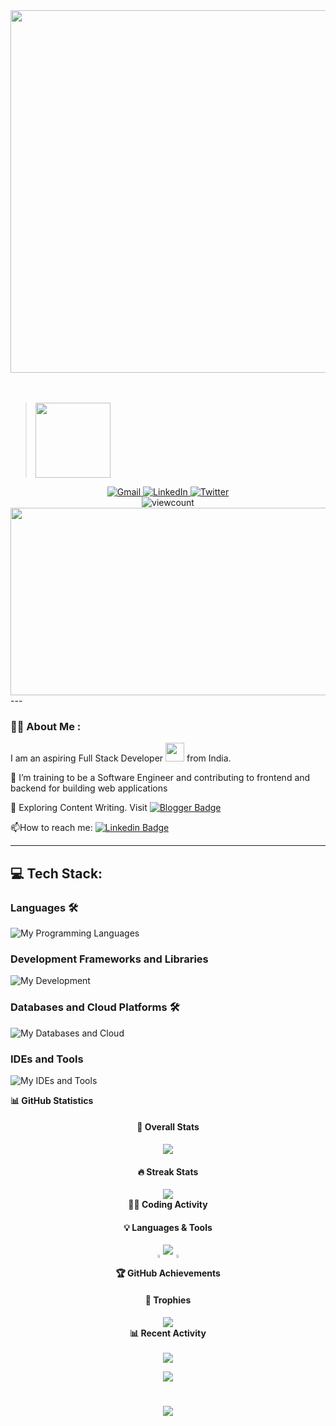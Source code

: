 <div id="header" align="center">
  <img src="https://media.giphy.com/media/Nx0rz3jtxtEre/giphy.gif" width="580"/>
</div>
<br><br>

 <div> <blockquote class="badgr-badge" style="font-family: Helvetica, Roboto, &quot;Segoe UI&quot;, Calibri, sans-serif;"><a href="https://api.badgr.io/public/assertions/bZ9KWreiRxuC3z0tsvMivg"><img width="120px" height="120px" src="https://api.badgr.io/public/assertions/bZ9KWreiRxuC3z0tsvMivg/image"></a></blockquote></div>

<div id="badges" align="center">
  <a href="mailto:binayakb1604@gmail.com">
    <img src="https://skillicons.dev/icons?i=gmail" alt="Gmail" />
  </a>

  <!-- LinkedIn -->
  <a href="https://www.linkedin.com/in/binayak16/">
    <img src="https://skillicons.dev/icons?i=linkedin" alt="LinkedIn" />
  </a>

  <!-- Twitter/X -->
  <a href="https://x.com/BinayakB_16">
    <img src="https://skillicons.dev/icons?i=twitter" alt="Twitter" />
  </a>
</div>
<div id="badges" align="center">
<!--  ![GitHub Views](https://komarev.com/ghpvc/?username=<ZenMachina16>) -->
 <img src="https://komarev.com/ghpvc/?username=ZenMachina16" alt="viewcount"/>

</div>


<div align="center">
  <img src="https://media.giphy.com/media/L8K62iTDkzGX6/giphy.gif" width="600" height="300"/>
</div>
---

### :man_technologist: About Me :
I am an aspiring Full Stack Developer <img src="https://media.giphy.com/media/WUlplcMpOCEmTGBtBW/giphy.gif" width="30"> from India.<br/>

:telescope: I’m training to be a Software Engineer and contributing to frontend and backend for building web applications<br/>

:seedling: Exploring Content Writing. Visit  <a href="https://bytemindchronicles.blogspot.com/">
    <img src="https://img.shields.io/badge/-FF5722?style=for-the-badge&logo=blogger&logoColor=white" alt="Blogger Badge"/>
  </a><br/>

  :mailbox:How to reach me: [![Linkedin Badge](https://img.shields.io/badge/-blue?style=flat&logo=Linkedin&logoColor=white)](https://www.linkedin.com/in/binayakbhattacharjee16/)


  ---

## 💻 Tech Stack:
<!-- ![CSS3](https://img.shields.io/badge/css3-%231572B6.svg?style=for-the-badge&logo=css3&logoColor=white)
![HTML5](https://img.shields.io/badge/html5-%23E34F26.svg?style=for-the-badge&logo=html5&logoColor=white)
![JavaScript](https://img.shields.io/badge/javascript-%23323330.svg?style=for-the-badge&logo=javascript&logoColor=%23F7DF1E)
![Python](https://img.shields.io/badge/python-3670A0?style=for-the-badge&logo=python&logoColor=ffdd54)
![TailwindCSS](https://img.shields.io/badge/tailwindcss-%2338B2AC.svg?style=for-the-badge&logo=tailwind-css&logoColor=white)
![Bootstrap](https://img.shields.io/badge/bootstrap-%23563D7C.svg?style=for-the-badge&logo=bootstrap&logoColor=white)

![Canva](https://img.shields.io/badge/Canva-%2300C4CC.svg?style=for-the-badge&logo=Canva&logoColor=white)
![C](https://img.shields.io/badge/C-00599C?style=for-the-badge&logo=c&logoColor=white)
![Java](https://img.shields.io/badge/Java-ED8B00?style=for-the-badge&logo=java&logoColor=white)
![React](https://img.shields.io/badge/React-61DAFB?style=for-the-badge&logo=react&logoColor=white)
![Node.js](https://img.shields.io/badge/Node.js-339933?style=for-the-badge&logo=Node.js&logoColor=white)
![Git](https://img.shields.io/badge/Git-F05032?style=for-the-badge&logo=Git&logoColor=white) -->
### Languages 🛠 
![My Programming Languages](https://skillicons.dev/icons?i=python,c,cpp,html,css,javascript)

### Development Frameworks and Libraries
![My Development](https://skillicons.dev/icons?i=git,react,nodejs,bootstrap,django)
### Databases and Cloud Platforms 🛠 
![My Databases and Cloud](https://skillicons.dev/icons?i=mongodb,mysql,sqlite,vercel,github,netlify,replit)

### IDEs and Tools
![My IDEs and Tools](https://skillicons.dev/icons?i=vscode,postman)



  <summary><b>📊 GitHub Statistics</b></summary>
  <div align="center">
    <h4>💫 Overall Stats</h4>
    <picture>
      <source 
        srcset="https://github-readme-stats.vercel.app/api?username=zenmachina16&show_icons=true&theme=github_dark&hide_border=true&bg_color=1F222E&title_color=F85D7F&icon_color=F8D866&hide=contribs"
        media="(prefers-color-scheme: dark)"
      />
      <source
        srcset="https://github-readme-stats.vercel.app/api?username=zenmachina16&show_icons=true&theme=default&hide_border=true&hide=contribs"
        media="(prefers-color-scheme: light), (prefers-color-scheme: no-preference)"
      />
      <img src="https://github-readme-stats.vercel.app/api?username=zenmachina16&show_icons=true&theme=github_dark&hide_border=true" />
    </picture>
    
<h4>🔥 Streak Stats</h4>
<picture>
  <source
    srcset="https://github-readme-streak-stats.herokuapp.com/?user=zenmachina16&theme=tokyonight&hide_border=true&background=1F222E&ring=F85D7F&fire=F8D866&currStreakNum=F85D7F&sideNums=F85D7F&currStreakLabel=F8D866&sideLabels=F8D866&dates=FFFFFF"
    media="(prefers-color-scheme: dark)"
  />
  <source
    srcset="https://github-readme-streak-stats.herokuapp.com/?user=zenmachina16&theme=default&hide_border=true"
    media="(prefers-color-scheme: light), (prefers-color-scheme: no-preference)"
  />
  <img src="https://github-readme-streak-stats.herokuapp.com/?user=zenmachina16&theme=tokyonight&hide_border=true" />
</picture>


<!-- Coding Activity Section -->

  <summary><b>👨‍💻 Coding Activity</b></summary>
  <div align="center">
    <h4>💡 Languages & Tools</h4>
    <picture>
      <source
        srcset="https://github-readme-stats.vercel.app/api/top-langs/?username=zenmachina16&layout=compact&theme=github_dark&hide_border=true&bg_color=1F222E&title_color=F85D7F&icon_color=F8D866&langs_count=8"
        media="(prefers-color-scheme: dark)"
      />
      <source
        srcset="https://github-readme-stats.vercel.app/api/top-langs/?username=zenmachina16&layout=compact&theme=default&hide_border=true&langs_count=8"
        media="(prefers-color-scheme: light), (prefers-color-scheme: no-preference)"
      />
      <img src="https://github-readme-stats.vercel.app/api/top-langs/?username=zenmachina16&layout=compact&theme=github_dark&hide_border=true" />
    </picture>
  </div>
  <!-- Additional Achievement Cards -->
<div style="display: flex; justify-content: center; flex-wrap: wrap; gap: 10px;">
  <picture>
    <source
      srcset="https://github-profile-summary-cards.vercel.app/api/cards/repos-per-language?username=zenmachina16&theme=tokyonight"
      media="(prefers-color-scheme: dark)"
    />
    <img width="45%" src="https://github-profile-summary-cards.vercel.app/api/cards/repos-per-language?username=zenmachina16&theme=tokyonight" />
  </picture>
  <picture>
    <source
      srcset="https://github-profile-summary-cards.vercel.app/api/cards/most-commit-language?username=zenmachina16&theme=tokyonight"
      media="(prefers-color-scheme: dark)"
    />
    <img width="45%" src="https://github-profile-summary-cards.vercel.app/api/cards/most-commit-language?username=zenmachina16&theme=tokyonight" />
  </picture>
</div>


<!-- Achievements Section -->

  <summary><b>🏆 GitHub Achievements</b></summary>
  <div align="center">
    <h4>🌟 Trophies</h4>
    <picture>
      <source
        srcset="https://github-profile-trophy.vercel.app/?username=zenmachina16&theme=onestar&no-frame=true&column=4&margin-w=15&margin-h=15"
        media="(prefers-color-scheme: dark)"
      />
      <source
        srcset="https://github-profile-trophy.vercel.app/?username=zenmachina16&theme=flat&no-frame=true&column=4&margin-w=15&margin-h=15"
        media="(prefers-color-scheme: light), (prefers-color-scheme: no-preference)"
      />
      <img src="https://github-profile-trophy.vercel.app/?username=zenmachina16&theme=onestar&no-frame=true&column=4" />
    </picture>

  </div>


<!-- Activity Graph -->

  <summary><b>📊 Recent Activity</b></summary>
  <br/>
  <div align="center">
    <picture>
      <source
        srcset="https://github-readme-activity-graph.vercel.app/graph?username=zenmachina16&custom_title=Binayak's%20Activity%20Graph&bg_color=1F222E&color=F8D866&line=F85D7F&point=FFFFFF&hide_border=true"
        media="(prefers-color-scheme: dark)"
      />
      <source
        srcset="https://github-readme-activity-graph.vercel.app/graph?username=zenmachina16&custom_title=Binayak's%20Activity%20Graph&bg_color=ffffff&color=000000&line=0969da&point=000000&hide_border=true"
        media="(prefers-color-scheme: light), (prefers-color-scheme: no-preference)"
      />
      <img src="https://github-readme-activity-graph.vercel.app/graph?username=zenmachina16&theme=tokyo-night&hide_border=true" />
    </picture>
  </div>


<p  align="center">
<img src="https://user-images.githubusercontent.com/73097560/115834477-dbab4500-a447-11eb-908a-139a6edaec5c.gif">             
<br>
<h1 align="center">
    <img src="https://readme-typing-svg.herokuapp.com/?font=Righteous&size=35&center=true&vCenter=true&width=500&height=70&duration=4000&lines=Thanks+for+the+View🙋🏻‍♂️!;+Take+Care🤝" />
</h1>
</div>


  

